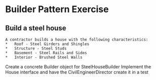 # Builder Pattern Exercise
## Build a steel house
    A contractor builds a house with the following characteristics:
    *   Roof - Steel Girders and Shingles
    *   Structure - Steel Studs
    *   Basement - Steel Rails and Sides
    *   Interior - Brushed Steel Walls

Create a concrete Builder object for SteelHouseBuilder
Implement the House interface and have the CivilEngineerDirector create it in a test 